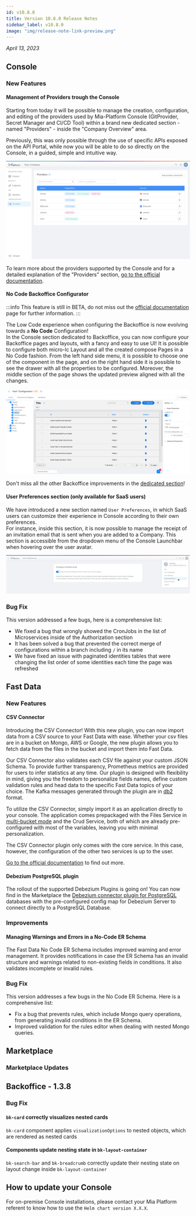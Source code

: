 ```yaml
---
id: v10.8.0
title: Version 10.8.0 Release Notes
sidebar_label: v10.8.0
image: "img/release-note-link-preview.png"
---
```


_April 13, 2023_

## Console

### New Features

#### Management of Providers trough the Console

Starting from today it will be possible to manage the creation, configuration, and editing of the providers used by Mia-Platform Console (GitProvider, Secret Manager and CI/CD Tool) within a brand new dedicated section - named "Providers" - inside the "Company Overview" area.  

Previously, this was only possible through the use of specific APIs exposed on the API Portal, while now you will be able to do so directly on the Console, in a guided, simple and intuitive way.

![Providers Section](./img/10.8/new-providers-section.png)

To learn more about the providers supported by the Console and for a detailed explanation of the "Providers" section, [go to the official documentation](/development_suite/set-up-infrastructure/configure-provider.mdx).

#### No Code Backoffice Configurator

:::info
This feature is still in BETA, do not miss out the [official documentation](/business_suite/backoffice-configurator/structure.md) page for further information.
:::

The Low Code experience when configuring the Backoffice is now evolving towards a **No Code** Configuration!  
In the Console section dedicated to Backoffice, you can now configure your Backoffice pages and layouts, with a fancy and easy to use UI! It is possible to configure both micro-lc Layout and all the created compose Pages in a No Code fashion. From the left hand side menu, it is possible to choose one of the component in the page, and on the right hand side it is possible to see the drawer with all the properties to be configured. Moreover, the middle section of the page shows the updated preview aligned with all the changes.

![Mia Platform Backoffice No Code Configuration](./img/10.8/backoffice-no-code.png)

Don't miss all the other Backoffice improvements in the [dedicated section](#backoffice---138)!

#### User Preferences section (only available for SaaS users)

We have introduced a new section named `User Preferences`, in which SaaS users can customize their experience in Console according to their own preferences.  
For instance, inside this section, it is now possible to manage the receipt of an invitation email that is sent when you are added to a Company. This section is accessible from the dropdown menu of the Console Launchbar when hovering over the user avatar.

![Mia Platform User Preferences section](./img/10.8/user-preferences.png)

### Bug Fix

This version addressed a few bugs, here is a comprehensive list:

* We fixed a bug that wrongly showed the CronJobs in the list of Microservices inside of the Authorization section
* It has been solved a bug that prevented the correct merge of configurations within a branch including `/` in its name
* We have fixed an issue with paginated identities tables that were changing the list order of some identities each time the page was refreshed

## Fast Data

### New Features

#### CSV Connector

Introducing the CSV Connector! With this new plugin, you can now import data from a CSV source to your Fast Data with ease. Whether your csv files are in a bucket on Mongo, AWS or Google, the new plugin allows you to fetch data from the files in the bucket and import them into Fast Data.

Our CSV Connector also validates each CSV file against your custom JSON Schema. To provide further transparency, Prometheus metrics are provided for users to infer statistics at any time. Our plugin is designed with flexibility in mind, giving you the freedom to personalize fields names, define custom validation rules and head data to the specific Fast Data topics of your choice. The Kafka messages generated through the plugin are in [db2](/fast_data/configuration/realtime_updater/common.md#kafka-adapters:-kafka-messages-format) format.

To utilize the CSV Connector, simply import it as an application directly to your console. The application comes prepackaged with the Files Service in [multi-bucket mode](/runtime_suite/files-service/configuration.mdx) and the Crud Service, both of which are already pre-configured with most of the variables, leaving you with minimal personalization.

The CSV Connector plugin only comes with the core service. In this case, however, the configuration of the other two services is up to the user.

[Go to the official documentation](/runtime_suite/csv-connector/configuration.md) to find out more.

#### Debezium PostgreSQL plugin

The rollout of the supported Debezium Plugins is going on! You can now find in the Marketplace the [Debezium connector plugin for PostgreSQL](/fast_data/connectors/debezium_cdc.md#postgresql) databases with the pre-configured config map for Debezium Server to connect directly to a PostgreSQL Database.

### Improvements

#### Managing Warnings and Errors in a No-Code ER Schema

The Fast Data No Code ER Schema includes improved warning and error management. It provides notifications in case the ER Schema has an invalid structure and warnings related to non-existing fields in conditions. It also validates incomplete or invalid rules.

### Bug Fix

This version addresses a few bugs in the No Code ER Schema. Here is a comprehensive list:

* Fix a bug that prevents rules, which include Mongo query operations, from generating invalid conditions in the ER Schema.
* Improved validation for the rules editor when dealing with nested Mongo queries.

## Marketplace

### Marketplace Updates

## Backoffice - 1.3.8

### Bug Fix

#### `bk-card` correctly visualizes nested cards

`bk-card` component applies `visualizationOptions` to nested objects, which are rendered as nested cards

#### Components update nesting state in `bk-layout-container`

`bk-search-bar` and `bk-breadcrumb` correctly update their nesting state on layout change inside `bk-layout-container`

## How to update your Console

For on-premise Console installations, please contact your Mia Platform referent to know how to use the `Helm chart version X.X.X`.
